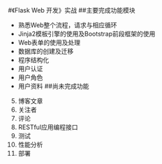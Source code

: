 #《Flask Web 开发》实战
##主要完成功能模块
* 熟悉Web整个流程，请求与相应循环
* Jinja2模板引擎的使用及Bootstrap前段框架的使用
* Web表单的使用及处理
* 数据库的创建及迁移
* 程序结构化
* 用户认证
* 用户角色
* 用户资料
##尚未完成功能
5. 博客文章
6. 关注者
7. 评论
8. RESTful应用编程接口
9. 测试
10. 性能分析
11. 部署